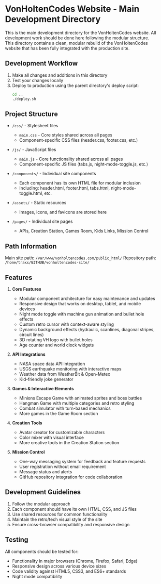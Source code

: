 # VonHoltenCodes Website - Main Development Directory

This is the main development directory for the VonHoltenCodes website. All development work should be done here following the modular structure. This directory contains a clean, modular rebuild of the VonHoltenCodes website that has been fully integrated with the production site.

## Development Workflow

1. Make all changes and additions in this directory
2. Test your changes locally
3. Deploy to production using the parent directory's deploy script:
   ```bash
   cd ..
   ./deploy.sh
   ```

## Project Structure

- `/css/` - Stylesheet files
  - `main.css` - Core styles shared across all pages
  - Component-specific CSS files (header.css, footer.css, etc.)

- `/js/` - JavaScript files
  - `main.js` - Core functionality shared across all pages
  - Component-specific JS files (tabs.js, night-mode-toggle.js, etc.)

- `/components/` - Individual site components
  - Each component has its own HTML file for modular inclusion
  - Including: header.html, footer.html, tabs.html, night-mode-toggle.html, etc.

- `/assets/` - Static resources
  - Images, icons, and favicons are stored here

- `/pages/` - Individual site pages
  - APIs, Creation Station, Games Room, Kids Links, Mission Control

## Path Information

Main site path: `/var/www/vonholtencodes.com/public_html/`
Repository path: `/home/traxx/GITHUB/vonholtencodes-site/`

## Features

1. **Core Features**
   - Modular component architecture for easy maintenance and updates
   - Responsive design that works on desktop, tablet, and mobile devices
   - Night mode toggle with machine gun animation and bullet hole effects
   - Custom retro cursor with context-aware styling
   - Dynamic background effects (hydraulic, scanlines, diagonal stripes, circuit lines)
   - 3D rotating VH logo with bullet holes
   - Age counter and world clock widgets

2. **API Integrations**
   - NASA space data API integration
   - USGS earthquake monitoring with interactive maps
   - Weather data from WeatherBit & Open-Meteo
   - Kid-friendly joke generator

3. **Games & Interactive Elements**
   - Minions Escape Game with animated sprites and boss battles
   - Hangman Game with multiple categories and retro styling
   - Combat simulator with turn-based mechanics
   - More games in the Game Room section

4. **Creation Tools**
   - Avatar creator for customizable characters
   - Color mixer with visual interface
   - More creative tools in the Creation Station section

5. **Mission Control**
   - One-way messaging system for feedback and feature requests
   - User registration without email requirement
   - Message status and alerts
   - GitHub repository integration for code collaboration

## Development Guidelines

1. Follow the modular approach
2. Each component should have its own HTML, CSS, and JS files
3. Use shared resources for common functionality
4. Maintain the retro/tech visual style of the site
5. Ensure cross-browser compatibility and responsive design

## Testing

All components should be tested for:
- Functionality in major browsers (Chrome, Firefox, Safari, Edge)
- Responsive design across various device sizes
- Code validity against HTML5, CSS3, and ES6+ standards
- Night mode compatibility
